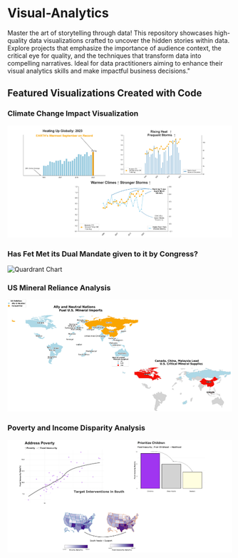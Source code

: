 # Visual-Analytics

Master the art of storytelling through data! This repository showcases high-quality data visualizations crafted to uncover the hidden stories within data. Explore projects that emphasize the importance of audience context, the critical eye for quality, and the techniques that transform data into compelling narratives. Ideal for data practitioners aiming to enhance their visual analytics skills and make impactful business decisions."

## Featured Visualizations Created with Code

### Climate Change Impact Visualization
![Climate Change](https://github.com/yinaS1234/Visual-Analytics/blob/main/climate.png)

### Has Fet Met its Dual Mandate given to it by Congress?
![Quardrant Chart](https://github.com/yinaS1234/Visual-Presentation/blob/main/s2/quardrant.png)

### US Mineral Reliance Analysis
![Map](https://github.com/yinaS1234/Visual-Analytics/blob/main/map.png)

### Poverty and Income Disparity Analysis
![Poverty Analysis](https://github.com/yinaS1234/Visual-Analytics/blob/main/poverty.png)
